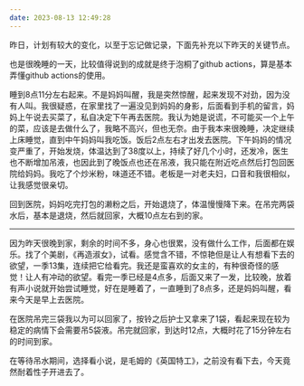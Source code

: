 ```yaml
---
date: 2023-08-13 12:49:28
---
```


昨日，计划有较大的变化，以至于忘记做记录，下面先补充以下昨天的关键节点。

也是很晚睡的一天，比较值得说到的成就是终于泡桐了github actions，算是基本弄懂github actions的使用。

睡到8点11分左右起来。不是妈妈叫醒，我是突然惊醒，起来发现不对劲，因为没有人叫。我很疑惑，在家里找了一遍没见到妈妈的身影，后面看到手机的留言，妈妈上午说去买菜了，私自决定下午再去医院。我认为她是说谎，不可能买一个上午的菜，应该是去做什么了，我略不高兴，但也无奈。由于我本来很晚睡，决定继续上床睡觉，直到中午妈妈叫我吃饭。饭后2点左右才出发去医院。下午妈妈的情况变严重了，开始发烧，体温达到了38度以上，持续了好几个小时，还发冷，医生也不断增加吊液，也因此到了晚饭点也还在吊液，我只能在附近吃点然后打包回医院给妈妈。我吃了个炒米粉，味道还不错。老板是一对老夫妇，口音和我很相似，让我感觉很亲切。

回到医院，妈妈吃完打包的濑粉之后，开始退烧了，体温慢慢降下来。在吊完两袋水后，基本是退烧，然后就回家，大概10点左右到的家。

---

因为昨天很晚到家，剩余的时间不多，身心也很累，没有做什么工作，后面都在娱乐。找了个美剧，《再造淑女》，试看。感觉含不错，不惊艳但是让人有想看下去的欲望，一季13集，连续把它给看完。我还是蛮喜欢的女主的，有种很奇怪的感觉！让人有冲动的欲望。看完一季已经是4点多，后面又来了一发，比较晚，放着有声小说就开始尝试睡觉，好在是睡着了，一直睡到了8点多，还是妈妈叫醒，看来今天是早上去医院。

在医院吊完三袋我以为可以回家了，按铃之后护士又拿来了1袋，看起来现在较为稳定的病情下会需要吊5袋液。吊完就回家，到达时12点，大概时花了15分钟左右的时间到家。

在等待吊水期间，选择看小说，是毛姆的《英国特工》，之前没有看下去，今天竟然耐着性子开进去了。